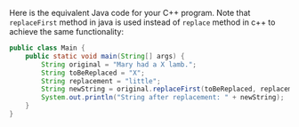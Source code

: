 Here is the equivalent Java code for your C++ program. Note that `replaceFirst` method in java is used instead of `replace` method in c++ to achieve the same functionality:

```java
public class Main {
    public static void main(String[] args) {
        String original = "Mary had a X lamb.";
        String toBeReplaced = "X";
        String replacement = "little";
        String newString = original.replaceFirst(toBeReplaced, replacement); 
        System.out.println("String after replacement: " + newString);
    }
}
```
